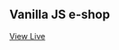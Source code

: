 ## Vanilla JS e-shop 
<a href="https://drakoulakou.github.io/vanilla-js-eshop/src/Home">View Live</a>